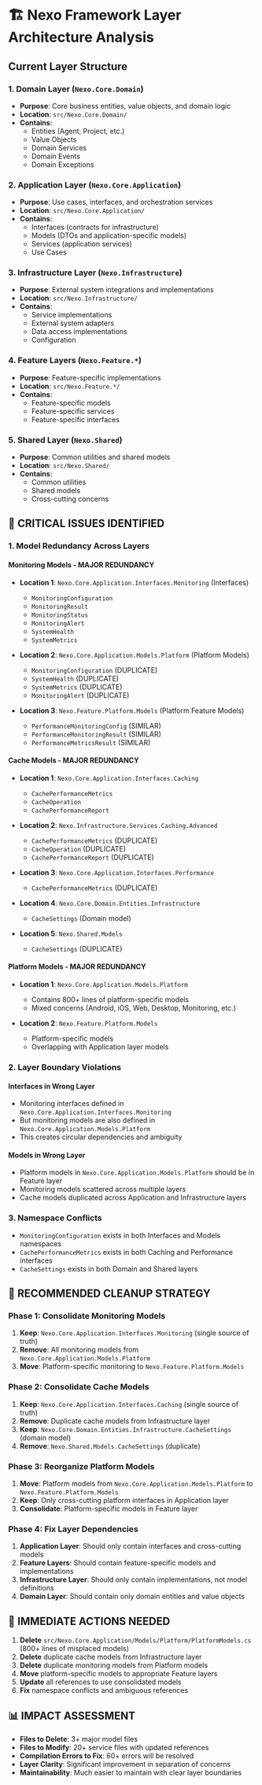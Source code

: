 # 🏗️ Nexo Framework Layer Architecture Analysis

## Current Layer Structure

### 1. **Domain Layer** (`Nexo.Core.Domain`)
- **Purpose**: Core business entities, value objects, and domain logic
- **Location**: `src/Nexo.Core.Domain/`
- **Contains**:
  - Entities (Agent, Project, etc.)
  - Value Objects
  - Domain Services
  - Domain Events
  - Domain Exceptions

### 2. **Application Layer** (`Nexo.Core.Application`)
- **Purpose**: Use cases, interfaces, and orchestration services
- **Location**: `src/Nexo.Core.Application/`
- **Contains**:
  - Interfaces (contracts for infrastructure)
  - Models (DTOs and application-specific models)
  - Services (application services)
  - Use Cases

### 3. **Infrastructure Layer** (`Nexo.Infrastructure`)
- **Purpose**: External system integrations and implementations
- **Location**: `src/Nexo.Infrastructure/`
- **Contains**:
  - Service implementations
  - External system adapters
  - Data access implementations
  - Configuration

### 4. **Feature Layers** (`Nexo.Feature.*`)
- **Purpose**: Feature-specific implementations
- **Location**: `src/Nexo.Feature.*/`
- **Contains**:
  - Feature-specific models
  - Feature-specific services
  - Feature-specific interfaces

### 5. **Shared Layer** (`Nexo.Shared`)
- **Purpose**: Common utilities and shared models
- **Location**: `src/Nexo.Shared/`
- **Contains**:
  - Common utilities
  - Shared models
  - Cross-cutting concerns

## 🚨 **CRITICAL ISSUES IDENTIFIED**

### 1. **Model Redundancy Across Layers**

#### **Monitoring Models** - MAJOR REDUNDANCY
- **Location 1**: `Nexo.Core.Application.Interfaces.Monitoring` (Interfaces)
  - `MonitoringConfiguration`
  - `MonitoringResult`
  - `MonitoringStatus`
  - `MonitoringAlert`
  - `SystemHealth`
  - `SystemMetrics`

- **Location 2**: `Nexo.Core.Application.Models.Platform` (Platform Models)
  - `MonitoringConfiguration` (DUPLICATE)
  - `SystemHealth` (DUPLICATE)
  - `SystemMetrics` (DUPLICATE)
  - `MonitoringAlert` (DUPLICATE)

- **Location 3**: `Nexo.Feature.Platform.Models` (Platform Feature Models)
  - `PerformanceMonitoringConfig` (SIMILAR)
  - `PerformanceMonitoringResult` (SIMILAR)
  - `PerformanceMetricsResult` (SIMILAR)

#### **Cache Models** - MAJOR REDUNDANCY
- **Location 1**: `Nexo.Core.Application.Interfaces.Caching`
  - `CachePerformanceMetrics`
  - `CacheOperation`
  - `CachePerformanceReport`

- **Location 2**: `Nexo.Infrastructure.Services.Caching.Advanced`
  - `CachePerformanceMetrics` (DUPLICATE)
  - `CacheOperation` (DUPLICATE)
  - `CachePerformanceReport` (DUPLICATE)

- **Location 3**: `Nexo.Core.Application.Interfaces.Performance`
  - `CachePerformanceMetrics` (DUPLICATE)

- **Location 4**: `Nexo.Core.Domain.Entities.Infrastructure`
  - `CacheSettings` (Domain model)

- **Location 5**: `Nexo.Shared.Models`
  - `CacheSettings` (DUPLICATE)

#### **Platform Models** - MAJOR REDUNDANCY
- **Location 1**: `Nexo.Core.Application.Models.Platform`
  - Contains 800+ lines of platform-specific models
  - Mixed concerns (Android, iOS, Web, Desktop, Monitoring, etc.)

- **Location 2**: `Nexo.Feature.Platform.Models`
  - Platform-specific models
  - Overlapping with Application layer models

### 2. **Layer Boundary Violations**

#### **Interfaces in Wrong Layer**
- Monitoring interfaces defined in `Nexo.Core.Application.Interfaces.Monitoring`
- But monitoring models are also defined in `Nexo.Core.Application.Models.Platform`
- This creates circular dependencies and ambiguity

#### **Models in Wrong Layer**
- Platform models in `Nexo.Core.Application.Models.Platform` should be in Feature layer
- Monitoring models scattered across multiple layers
- Cache models duplicated across Application and Infrastructure layers

### 3. **Namespace Conflicts**
- `MonitoringConfiguration` exists in both Interfaces and Models namespaces
- `CachePerformanceMetrics` exists in both Caching and Performance interfaces
- `CacheSettings` exists in both Domain and Shared layers

## 🎯 **RECOMMENDED CLEANUP STRATEGY**

### Phase 1: Consolidate Monitoring Models
1. **Keep**: `Nexo.Core.Application.Interfaces.Monitoring` (single source of truth)
2. **Remove**: All monitoring models from `Nexo.Core.Application.Models.Platform`
3. **Move**: Platform-specific monitoring to `Nexo.Feature.Platform.Models`

### Phase 2: Consolidate Cache Models
1. **Keep**: `Nexo.Core.Application.Interfaces.Caching` (single source of truth)
2. **Remove**: Duplicate cache models from Infrastructure layer
3. **Keep**: `Nexo.Core.Domain.Entities.Infrastructure.CacheSettings` (domain model)
4. **Remove**: `Nexo.Shared.Models.CacheSettings` (duplicate)

### Phase 3: Reorganize Platform Models
1. **Move**: Platform models from `Nexo.Core.Application.Models.Platform` to `Nexo.Feature.Platform.Models`
2. **Keep**: Only cross-cutting platform interfaces in Application layer
3. **Consolidate**: Platform-specific models in Feature layer

### Phase 4: Fix Layer Dependencies
1. **Application Layer**: Should only contain interfaces and cross-cutting models
2. **Feature Layers**: Should contain feature-specific models and implementations
3. **Infrastructure Layer**: Should only contain implementations, not model definitions
4. **Domain Layer**: Should contain only domain entities and value objects

## 🔧 **IMMEDIATE ACTIONS NEEDED**

1. **Delete** `src/Nexo.Core.Application/Models/Platform/PlatformModels.cs` (800+ lines of misplaced models)
2. **Delete** duplicate cache models from Infrastructure layer
3. **Delete** duplicate monitoring models from Platform models
4. **Move** platform-specific models to appropriate Feature layers
5. **Update** all references to use consolidated models
6. **Fix** namespace conflicts and ambiguous references

## 📊 **IMPACT ASSESSMENT**

- **Files to Delete**: 3+ major model files
- **Files to Modify**: 20+ service files with updated references
- **Compilation Errors to Fix**: 60+ errors will be resolved
- **Layer Clarity**: Significant improvement in separation of concerns
- **Maintainability**: Much easier to maintain with clear layer boundaries
